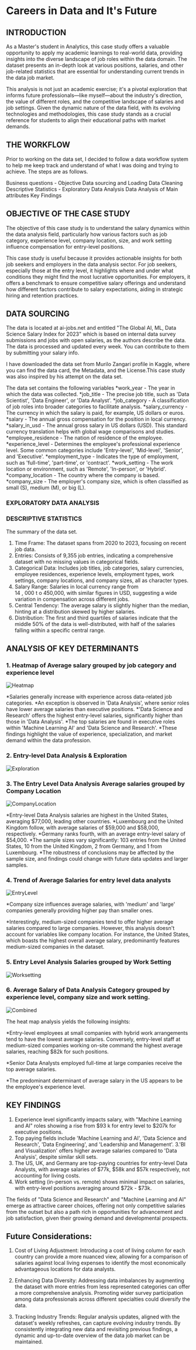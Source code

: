 # Careers in Data and It's Future

## INTRODUCTION

As a Master's student in Analytics, this case study offers a valuable opportunity to apply my academic learnings to real-world data, providing insights into the diverse landscape of job roles within the data domain. The dataset presents an in-depth look at various positions, salaries, and other job-related statistics that are essential for understanding current trends in the data job market.

This analysis is not just an academic exercise; it's a pivotal exploration that informs future professionals—like myself—about the industry's direction, the value of different roles, and the competitive landscape of salaries and job settings. Given the dynamic nature of the data field, with its evolving technologies and methodologies, this case study stands as a crucial reference for students to align their educational paths with market demands.

## THE WORKFLOW
Prior to working on the data set, I decided to follow a data workflow system to help me keep track and understand of what I was doing and trying to achieve. The steps are as follows.

Business questions - Objective
Data sourcing and Loading
Data Cleaning
Descriptive Statistics - Exploratory Data Analysis
Data Analysis of Main attributes
Key Findings

## OBJECTIVE OF THE CASE STUDY
The objective of this case study is to understand the salary dynamics within the data analysis field, particularly how various factors such as job category, experience level, company location, size, and work setting influence compensation for entry-level positions.

This case study is useful because it provides actionable insights for both job seekers and employers in the data analysis sector. For job seekers, especially those at the entry level, it highlights where and under what conditions they might find the most lucrative opportunities. For employers, it offers a benchmark to ensure competitive salary offerings and understand how different factors contribute to salary expectations, aiding in strategic hiring and retention practices.

## DATA SOURCING
The data is located at ai-jobs.net and entitled "The Global AI, ML, Data Science Salary Index for 2023" which is based on internal data survey submissions and jobs with open salaries, as the authors describe the data. The data is processed and updated every week. You can contribute to them by submitting your salary info.


I have downloaded the data set from Murilo Zangari profile in Kaggle, where you can find the data card, the Metadata, and the License.This case study was also inspired by his attempt on the data set.

The data set contains the following variables
*work_year - The year in which the data was collected.
*job_title - The precise job title, such as 'Data Scientist', 'Data Engineer', or 'Data Analyst'.
*job_category - A classification of job roles into broader categories to facilitate analysis.
*salary_currency - The currency in which the salary is paid, for example, US dollars or euros.
*salary - The annual gross compensation for the position in local currency.
*salary_in_usd - The annual gross salary in US dollars (USD). This standard currency translation helps with global wage comparisons and studies.
*employee_residence - The nation of residence of the employee.
*experience_level - Determines the employee's professional experience level. Some common categories include 'Entry-level', 'Mid-level', 'Senior', and 'Executive'.
*employment_type - Indicates the type of employment, such as 'full-time', 'part-time', or 'contract'.
*work_setting - The work location or environment, such as 'Remote', 'In-person', or 'Hybrid'.
*company_location - The country where the company is based.
*company_size - The employer's company size, which is often classified as small (S), medium (M), or big (L).

### EXPLORATORY DATA ANALYSIS

### DESCRIPTIVE STATISTICS

The summary of the data set.
1. Time Frame: The dataset spans from 2020 to 2023, focusing on recent job data.
2. Entries: Consists of 9,355 job entries, indicating a comprehensive dataset with no missing values in categorical fields.
3. Categorical Data: Includes job titles, job categories, salary currencies, employee residences, experience levels, employment types, work settings, company locations, and company sizes, all as character types.
4. Salary Range: Salaries in local currency range from  
14
,
000
t
o
 450,000, with similar figures in USD, suggesting a wide variation in compensation across different jobs.
5. Central Tendency: The average salary is slightly higher than the median, hinting at a distribution skewed by higher salaries.
6. Distribution: The first and third quartiles of salaries indicate that the middle 50% of the data is well-distributed, with half of the salaries falling within a specific central range.

## ANALYSIS OF KEY DETERMINANTS

### 1. Heatmap of Average salary grouped by job category and experience level



   ![Heatmap](https://github.com/Rach-Maguluri/Careers-in-Data-and-its-Future-/blob/main/dc1.png)



  *Salaries generally increase with experience across data-related job categories.
  *An exception is observed in 'Data Analysis', where senior roles have lower average salaries than executive positions.
  *'Data Science and Research' offers the highest entry-level salaries, significantly higher than those in 'Data Analysis'.
  *The top salaries are found in executive roles within 'Machine Learning AI' and 'Data Science and Research'.
  *These findings highlight the value of experience, specialization, and market demand within the data profession.

### 2. Entry-level Data Analysis & Exploration


   
   ![Exploration](https://github.com/Rach-Maguluri/Careers-in-Data-and-its-Future-/blob/main/dc2.png)




### 3. The Entry Level Data Analysis Average salaries grouped by Company Location



   ![CompanyLocation](https://github.com/Rach-Maguluri/Careers-in-Data-and-its-Future-/blob/main/dc3.png)



   *Entry-level Data Analysis salaries are highest in the United States, averaging $77,000, leading other countries.
   *Luxembourg and the United Kingdom follow, with average salaries of $59,000 and $58,000, respectively.
   *Germany ranks fourth, with an average entry-level salary of $54,000.
   *The sample sizes vary significantly: 103 entries from the United States, 10 from the United Kingdom, 2 from Germany, and 1 from Luxembourg.
   *The robustness of conclusions may be affected by the sample size, and findings could change with future data updates and larger samples.




### 4. Trend of Average Salaries for entry level data analysts


   
   ![EntryLevel](https://github.com/Rach-Maguluri/Careers-in-Data-and-its-Future-/blob/main/dc4.png)




   *Company size influences average salaries, with 'medium' and 'large' companies generally providing higher pay than smaller ones.

   *Interestingly, medium-sized companies tend to offer higher average salaries compared to large companies. However, this analysis doesn't account for variables like company location. For instance, the United States, which boasts the highest overall average salary, predominantly features medium-sized companies in the dataset.




### 5. Entry Level Analysis Salaries grouped by Work Setting



   
   ![Worksetting](https://github.com/Rach-Maguluri/Careers-in-Data-and-its-Future-/blob/main/dc5.png)
   



### 6. Average Salary of Data Analysis Category grouped by experience level, company size and work setting.
   
    
   ![Combined](https://github.com/Rach-Maguluri/Careers-in-Data-and-its-Future-/blob/main/dc6.png)
   

 
   The heat map analysis yields the following insights:

   *Entry-level employees at small companies with hybrid work arrangements tend to have the lowest average salaries. Conversely, entry-level staff at medium-sized companies working on-site command the highest average salaries, reaching $82k for such positions.

   *Senior Data Analysts employed full-time at large companies receive the top average salaries.

   *The predominant determinant of average salary in the US appears to be the employee's experience level.


   

## KEY FINDINGS


1. Experience level significantly impacts salary, with "Machine Learning and AI" roles showing a rise from $93 k for entry level to $207k for executive positions.
2. Top paying fields include 'Machine Learning and AI', 'Data Science and Research', 'Data Engineering', and 'Leadership and Management'.
3.'BI and Visualization' offers higher average salaries compared to 'Data Analysis', despite similar skill sets.
4. The US, UK, and Germany are top-paying countries for entry-level Data Analysts, with average salaries of $77k, $58k and $57k respectively, not accounting for living costs.
5. Work setting (in-person vs. remote) shows minimal impact on salaries, with entry-level positions averaging around $72k - $73k.


The fields of "Data Science and Research" and "Machine Learning and AI" emerge as attractive career choices, offering not only competitive salaries from the outset but also a path rich in opportunities for advancement and job satisfaction, given their growing demand and developmental prospects.



## Future Considerations:

1. Cost of Living Adjustment: Introducing a cost of living column for each country can provide a more nuanced view, allowing for a comparison of salaries against local living expenses to identify the most economically advantageous locations for data analysts.

2. Enhancing Data Diversity: Addressing data imbalances by augmenting the dataset with more entries from less represented categories can offer a more comprehensive analysis. Promoting wider survey participation among data professionals across different specialties could diversify the data.

3. Tracking Industry Trends: Regular analysis updates, aligned with the dataset's weekly refreshes, can capture evolving industry trends. By consistently integrating new data and revisiting previous findings, a dynamic and up-to-date overview of the data job market can be maintained.


 
